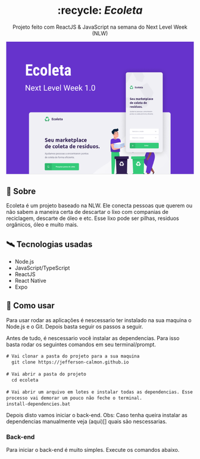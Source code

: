 <div align="center">
  <h1>
    :recycle: <i>Ecoleta</i>
  </h1>

  <p>
    Projeto feito com ReactJS & JavaScript na semana do Next Level Week (NLW)
  </p>

  <img src="images/capa.png">
</div>

## :open_book: Sobre

Ecoleta é um projeto baseado na NLW. Ele conecta pessoas que querem ou não sabem a maneira certa de descartar o lixo com companias de reciclagem, descarte de óleo e etc. Esse lixo pode ser pilhas, residuos orgânicos, óleo e muito mais.

## :artificial_satellite: Tecnologias usadas

* Node.js
* JavaScript/TypeScript
* ReactJS
* React Native
* Expo


## :dart: Como usar

Para usar rodar as aplicações é nescessario ter instalado na sua maquina o Node.js e o Git. Depois basta seguir os passos a seguir.

Antes de tudo, é nescessario você instalar as dependencias. Para isso basta rodar os seguintes comandos em seu terminal/prompt.

```shell
# Vai clonar a pasta do projeto para a sua maquina
  git clone https://jefferson-calmon.github.io 

# Vai abrir a pasta do projeto
  cd ecoleta

# Vai abrir um arquivo em lotes e instalar todas as dependencias. Esse processo vai demorar um pouco não feche o terminal.
install-dependencies.bat
```

Depois disto vamos iniciar o back-end.
Obs: Caso tenha queira instalar as dependencias manualmente veja (aqui)[] quais são nescessarias.

### Back-end

Para iniciar o back-end é muito simples. Execute os comandos abaixo.

``` shell

```